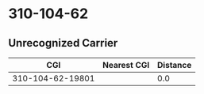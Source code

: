 # 310-104-62
## Unrecognized Carrier


| CGI | Nearest CGI | Distance |
|-----|-------------|----------|
| 310-104-62-19801 |  | 0.0 |
